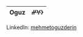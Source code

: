| **Oguz** | **𐰆𐰍𐰔** |
|----------|----------|

LinkedIn: [mehmetoguzderin](https://linkedin.com/in/mehmetoguzderin)
